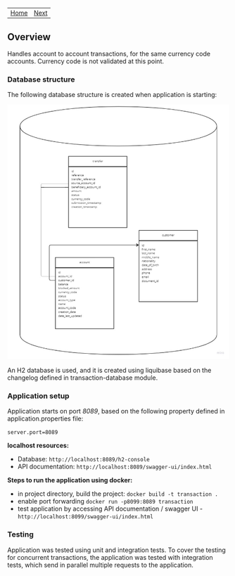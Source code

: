 <table>
  <tr>
    <td><a href="../README.md">Home</a></td>
    <td><a href="apis.md">Next</a></td>
  </tr>
</table>

## Overview

Handles account to account transactions, for the same currency code accounts.
Currency code is not validated at this point.

### Database structure
The following database structure is created when application is starting:

![database-structure](images/database-structure.jpg)

An H2 database is used, and it is created using liquibase based on the changelog defined in transaction-database module.

### Application setup
Application starts on port _8089_, based on the following property defined in application.properties file:
```
server.port=8089
```

**localhost resources:**
- Database: ```http://localhost:8089/h2-console```
- API documentation: ```http://localhost:8089/swagger-ui/index.html```

**Steps to run the application using docker:**
- in project directory, build the project: ```docker build -t transaction .```
- enable port forwarding ```docker run -p8099:8089 transaction```
- test application by accessing API documentation / swagger UI - ```http://localhost:8099/swagger-ui/index.html```

### Testing
Application was tested using unit and integration tests.
To cover the testing for concurrent transactions, the application was tested with integration tests, which send in parallel multiple requests to the application.
